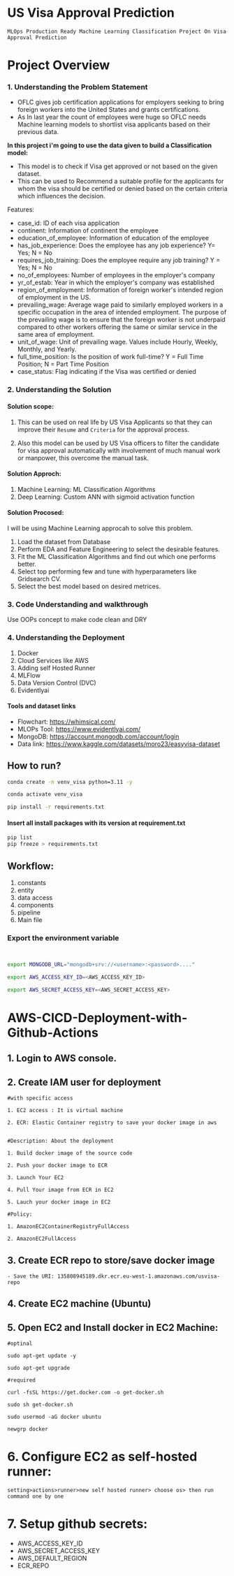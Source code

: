 # US Visa Approval Prediction

`MLOps Production Ready Machine Learning Classification Project On Visa Approval Prediction`

# Project Overview

### 1. Understanding the Problem Statement

* OFLC gives job certification applications for employers seeking to bring foreign workers into the United States and grants certifications.
* As In last year the count of employees were huge so OFLC needs Machine learning models to shortlist visa applicants based on their previous data.

**In this project i'm going to use the data given to build a Classification model:**

* This model is to check if Visa get approved or not based on the given dataset.
* This can be used to Recommend a suitable profile for the applicants for whom the visa should be certified or denied based on the certain criteria which influences the decision.



Features:

- case_id: ID of each visa application
- continent: Information of continent the employee
- education_of_employee: Information of education of the employee
- has_job_experience: Does the employee has any job experience? Y= Yes; N = No
- requires_job_training: Does the employee require any job training? Y = Yes; N = No
- no_of_employees: Number of employees in the employer's company
- yr_of_estab: Year in which the employer's company was established
- region_of_employment: Information of foreign worker's intended region of employment in the US.
- prevailing_wage: Average wage paid to similarly employed workers in a specific occupation in the area of intended employment. The purpose of the prevailing wage is to ensure that the foreign worker is not underpaid compared to other workers offering the same or similar service in the same area of employment.
- unit_of_wage: Unit of prevailing wage. Values include Hourly, Weekly, Monthly, and Yearly.
- full_time_position: Is the position of work full-time? Y = Full Time Position; N = Part Time Position
- case_status: Flag indicating if the Visa was certified or denied


### 2. Understanding the Solution

#### Solution scope:

1. This can be used on real life by US Visa Applicants so that they can improve their `Resume` and `Criteria` for the approval process.

2. Also this model can be used by US Visa officers to filter the candidate for visa approval automatically with involvement of much manual work or manpower, this overcome the manual task.

#### Solution Approch:

1. Machine Learning: ML Classification Algorithms
2. Deep Learning: Custom ANN with sigmoid activation function

#### Solution Procosed:

I will be using Machine Learning approcah to solve this problem.

1. Load the dataset from Database
2. Perform EDA and Feature Engineering to select the desirable features.
3. Fit the ML Classification Algorithms and find out which one performs better.
4. Select top performing few and tune with hyperparameters like Gridsearch CV.
5. Select the best model based on desired metrices.

### 3. Code Understanding and walkthrough

Use OOPs concept to make code clean and DRY

### 4. Understanding the Deployment

1. Docker
2. Cloud Services like AWS
3. Adding self Hosted Runner
4. MLFlow
5. Data Version Control (DVC)
6. Evidentlyai

#### Tools and dataset links

- Flowchart: https://whimsical.com/
- MLOPs Tool: https://www.evidentlyai.com/
- MongoDB: https://account.mongodb.com/account/login
- Data link: https://www.kaggle.com/datasets/moro23/easyvisa-dataset

## How to run?

```bash
conda create -n venv_visa python=3.11 -y
```

```bash
conda activate venv_visa
```

```bash
pip install -r requirements.txt
```

#### Insert all install packages with its version at requirement.txt

```bash
pip list
pip freeze > requirements.txt
```

## Workflow:

1. constants
2. entity
3. data access
4. components
5. pipeline
6. Main file

### Export the environment variable

```bash


export MONGODB_URL="mongodb+srv://<username>:<password>...."

export AWS_ACCESS_KEY_ID=<AWS_ACCESS_KEY_ID>

export AWS_SECRET_ACCESS_KEY=<AWS_SECRET_ACCESS_KEY>


```

# AWS-CICD-Deployment-with-Github-Actions

## 1. Login to AWS console.

## 2. Create IAM user for deployment

    #with specific access

    1. EC2 access : It is virtual machine

    2. ECR: Elastic Container registry to save your docker image in aws


    #Description: About the deployment

    1. Build docker image of the source code

    2. Push your docker image to ECR

    3. Launch Your EC2

    4. Pull Your image from ECR in EC2

    5. Lauch your docker image in EC2

    #Policy:

    1. AmazonEC2ContainerRegistryFullAccess

    2. AmazonEC2FullAccess

## 3. Create ECR repo to store/save docker image

    - Save the URI: 135808945189.dkr.ecr.eu-west-1.amazonaws.com/usvisa-repo

## 4. Create EC2 machine (Ubuntu)

## 5. Open EC2 and Install docker in EC2 Machine:

    #optinal

    sudo apt-get update -y

    sudo apt-get upgrade

    #required

    curl -fsSL https://get.docker.com -o get-docker.sh

    sudo sh get-docker.sh

    sudo usermod -aG docker ubuntu

    newgrp docker

# 6. Configure EC2 as self-hosted runner:

    setting>actions>runner>new self hosted runner> choose os> then run command one by one

# 7. Setup github secrets:

- AWS_ACCESS_KEY_ID
- AWS_SECRET_ACCESS_KEY
- AWS_DEFAULT_REGION
- ECR_REPO
